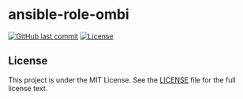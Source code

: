 # ansible-role-ombi

[![GitHub last commit](https://img.shields.io/github/last-commit/ursinn/ansible-role-ombi?logo=github&style=for-the-badge)](https://github.com/ursinn/ansible-role-ombi/commits)
[![License](https://img.shields.io/github/license/ursinn/ansible-role-ombi?style=for-the-badge)](https://github.com/ursinn/ansible-role-ombi/blob/main/LICENSE)

## License

This project is under the MIT License. See the [LICENSE](https://github.com/ursinn/ansible-role-ombi/blob/main/LICENSE) file for the full license text.
